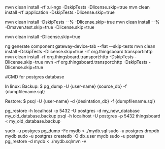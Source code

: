 mvn clean install -rf :ui-ngx -DskipTests -Dlicense.skip=true mvn clean install -rf :application -DskipTests -Dlicense.skip=true

mvn clean install -DskipTests --% -Dlicense.skip=true
mvn clean install --% -Dmaven.test.skip=true -Dlicense.skip=true


mvn clean install -Dlicense.skip=true

ng generate component gateway-device-tab --flat --skip-tests mvn clean install -DskipTests -Dlicense.skip=true -rf org.thingsboard.transport:http mvn clean install -rf org.thingsboard.transport:http -DskipTests -Dlicense.skip=true mvn -rf org.thingsboard.transport:http -DskipTests -Dlicense.skip=true

#CMD for postgres database

In linux:
Backup: $ pg_dump -U {user-name} {source_db} -f {dumpfilename.sql}

Restore: $ psql -U {user-name} -d {desintation_db} -f {dumpfilename.sql}

pg_restore -h localhost -p 5432 -U postgres -d my_new_database my_old_database.backup psql -h localhost -U postgres -p 5432 thingsboard < my_old_database.backup

sudo -u postgres pg_dump -Fc mydb > ./mydb.sql sudo -u postgres dropdb mydb sudo -u postgres createdb -O db_user mydb sudo -u postgres pg_restore -d mydb < ./mydb.sqlmvn -v
